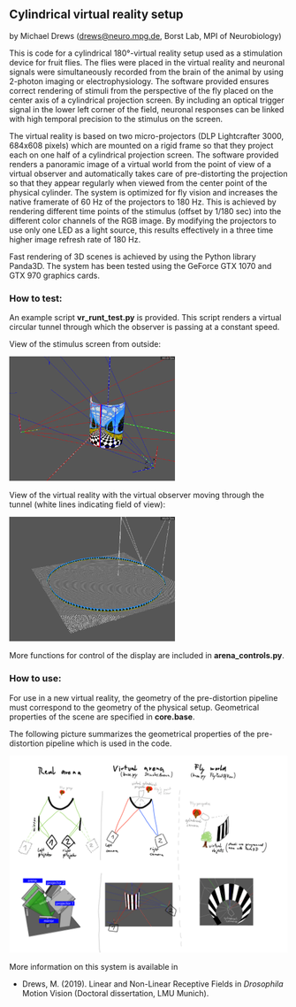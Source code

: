 ## Cylindrical virtual reality setup

by Michael Drews (drews@neuro.mpg.de, Borst Lab, MPI of Neurobiology)

This is code for a cylindrical 180°-virtual reality setup used as a stimulation device for fruit flies. The flies were placed in the virtual reality and neuronal signals were simultaneously recorded from the brain of the animal by using 2-photon imaging or electrophysiology. The software provided ensures correct rendering of stimuli from the perspective of the fly placed on the center axis of a cylindrical projection screen. By including an optical trigger signal in the lower left corner of the field, neuronal responses can be linked with high temporal precision to the stimulus on the screen.

The virtual reality is based on two micro-projectors (DLP Lightcrafter 3000, 684x608 pixels) which are mounted on a rigid frame so that they project each on one half of a cylindrical projection screen. The software provided renders a panoramic image of a virtual world from the point of view of a virtual observer and automatically takes care of pre-distorting the projection so that they appear regularly when viewed from the center point of the physical cylinder. The system is optimized for fly vision and increases the native framerate of 60 Hz of the projectors to 180 Hz. This is achieved by rendering different time points of the stimulus (offset by 1/180 sec) into the different color channels of the RGB image. By modifying the projectors to use only one LED as a light source, this results effectively in a three time higher image refresh rate of 180 Hz.

Fast rendering of 3D scenes is achieved by using the Python library Panda3D. The system has been tested using the GeForce GTX 1070 and GTX 970 graphics cards. 

### How to test:

An example script **vr_runt_test.py** is provided. This script renders a virtual circular tunnel through which the observer is passing at a constant speed.

View of the stimulus screen from outside:

<img src="https://github.com/michi-d/cyl_virtual_reality/blob/master/doc/tunnel_outside.png" alt="drawing" width="300"/>

View of the virtual reality with the virtual observer moving through the tunnel (white lines indicating field of view):

<img src="https://github.com/michi-d/cyl_virtual_reality/blob/master/doc/tunnel_inside.png" alt="drawing" width="300"/>

More functions for control of the display are included in **arena_controls.py**. 

### How to use:

For use in a new virtual reality, the geometry of the pre-distortion pipeline must correspond to the geometry of the physical setup. Geometrical properties of the scene are specified in **core.base**.

The following picture summarizes the geometrical properties of the pre-distortion pipeline which is used in the code.

<img src="https://github.com/michi-d/cyl_virtual_reality/blob/master/doc/virtual_worlds.png" alt="drawing" width="600"/>

More information on this system is available in 
* Drews, M. (2019). Linear and Non-Linear Receptive Fields in _Drosophila_ Motion Vision (Doctoral dissertation, LMU Munich).
